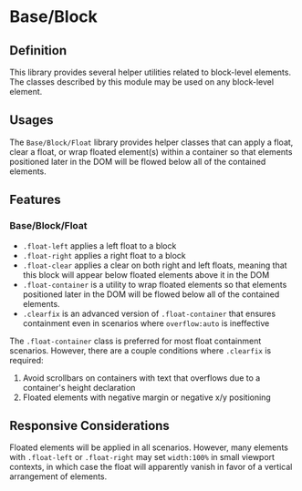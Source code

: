 # Base/Block

## Definition

This library provides several helper utilities related to block-level elements.
The classes described by this module may be used on any block-level element.

## Usages

The `Base/Block/Float` library provides helper classes that can apply a float,
clear a float, or wrap floated element(s) within a container so that elements
positioned later in the DOM will be flowed below all of the contained elements.

## Features

### Base/Block/Float

* `.float-left` applies a left float to a block
* `.float-right` applies a right float to a block
* `.float-clear` applies a clear on both right and left floats, meaning that this block will appear below floated elements above it in the DOM
* `.float-container` is a utility to wrap floated elements so that elements positioned later in the DOM will be flowed below all of the contained elements.
* `.clearfix` is an advanced version of `.float-container` that ensures containment even in scenarios where `overflow:auto` is ineffective

The `.float-container` class is preferred for most float containment scenarios.
However, there are a couple conditions where `.clearfix` is required:

1. Avoid scrollbars on containers with text that overflows due to a container's height declaration
2. Floated elements with negative margin or negative x/y positioning

## Responsive Considerations

Floated elements will be applied in all scenarios. However, many elements with
`.float-left` or `.float-right` may set `width:100%` in small viewport contexts,
in which case the float will apparently vanish in favor of a vertical arrangement
of elements.
